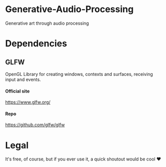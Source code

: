# Generative-Audio-Processing
Generative art through audio processing

# Dependencies
## GLFW
OpenGL Library for creating windows, contexts and surfaces, receiving input and events.

#### Official site
https://www.glfw.org/

#### Repo
https://github.com/glfw/glfw


# Legal
It's free, of course, but if you ever use it, a quick shoutout would be cool ♥
